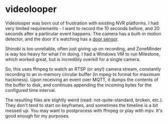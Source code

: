 videolooper
===

Videolooper was born out of frustration with existing NVR platforms. I had very limited requirements - I want to record the 10 seconds before, and 20 seconds after a particular event happens. The camera has a built-in motion detector, and the door it's watching has a [door sensor](../frontdoor).

Shinobi is too unreliable, often just giving up on recording, and ZoneMinder is way too heavy for what I'm doing. I had a Windows VM to run Milestone, which worked great, but is incredibly overkill for a single camera.

So, this uses ffmpeg to watch an RTSP (or any!) camera stream, constantly recording to an in-memory circular buffer (in mpeg-ts format for maximum hackiness). Upon receiving an event over MQTT, it dumps the contents of the buffer to disk, and continues appending the incoming bytes for the configured time interval. 

The resulting files are slightly weird (read: not-quite-standard, broken, etc.). They don't tend to start on keyframes, and sometimes the timeline is a bit messed up. You may want to postprocess with ffmpeg or play with mpv. It's good enough for my purposes.
